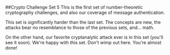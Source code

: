 ##Crypto Challenge Set 5
This is the first set of number-theoretic cryptography challenges, and also our coverage of message authentication.

This set is significantly harder than the last set. The concepts are new, the attacks bear no resemblance to those of the previous sets, and... math.

On the other hand, our favorite cryptanalytic attack ever is in this set (you'll see it soon). We're happy with this set. Don't wimp out here. You're almost done!


